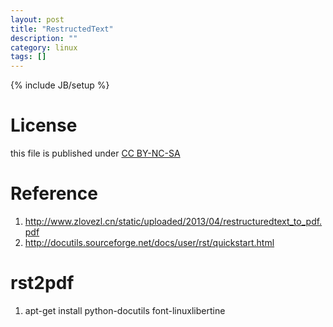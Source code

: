 ```yaml
---
layout: post
title: "RestructedText"
description: ""
category: linux
tags: []
---
```

{% include JB/setup %}
# License
this file is published under [CC BY-NC-SA](http://creativecommons.org/licenses/by-nc-sa/3.0/)

# Reference
1. http://www.zlovezl.cn/static/uploaded/2013/04/restructuredtext_to_pdf.pdf
2. http://docutils.sourceforge.net/docs/user/rst/quickstart.html

# rst2pdf
1. apt-get install python-docutils font-linuxlibertine
